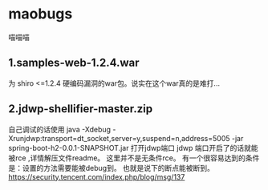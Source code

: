 # maobugs

喵喵喵

## 1.samples-web-1.2.4.war 
为 shiro <=1.2.4 硬编码漏洞的war包。说实在这个war真的是难打...

## 2.jdwp-shellifier-master.zip
自己调试的话使用
java -Xdebug -Xrunjdwp:transport=dt_socket,server=y,suspend=n,address=5005 -jar spring-boot-h2-0.0.1-SNAPSHOT.jar 打开jdwp端口
jdwp 端口开启了的话就能被rce ,详情解压文件readme。
这里并不是无条件rce。
有一个很容易达到的条件是：设置的方法需要能被debug到。
也就是说下的断点能被断到。https://security.tencent.com/index.php/blog/msg/137   
